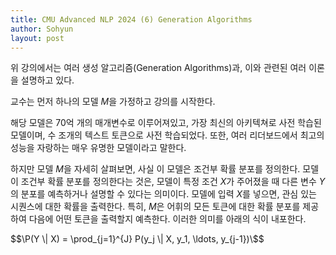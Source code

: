 ```yaml
---
title: CMU Advanced NLP 2024 (6) Generation Algorithms
author: Sohyun
layout: post
---
```


위 강의에서는 여러 생성 알고리즘(Generation Algorithms)과, 이와 관련된 여러 이론을 설명하고 있다.

교수는 먼저 하나의 모델 $M$을 가정하고 강의를 시작한다.

해당 모델은 70억 개의 매개변수로 이루어져있고, 가장 최신의 아키텍쳐로 사전 학습된 모델이며, 수 조개의 텍스트 토큰으로 사전 학습되었다. 또한, 여러 리더보드에서 최고의 성능을 자랑하는 매우 유명한 모델이라고 말한다.

하지만 모델 $M$을 자세히 살펴보면, 사실 이 모델은 조건부 확률 분포를 정의한다. 모델이 조건부 확률 분포를 정의한다는 것은, 모델이 특정 조건 $X$가 주어졌을 때 다른 변수 $Y$의 분포를 예측하거나 설명할 수 있다는 의미이다. 모델에 입력 $X$를 넣으면, 관심 있는 시퀀스에 대한 확률을 출력한다. 특히, $M$은 어휘의 모든 토큰에 대한 확률 분포를 제공하여 다음에 어떤 토큰을 출력할지 예측한다. 이러한 의미를 아래의 식이 내포한다.

$$\P(Y \| X) = \prod_{j=1}^{J} P(y_j \| X, y_1, \ldots, y_{j-1})\$$
<!--stackedit_data:
eyJoaXN0b3J5IjpbMTQ0NDU3MjIwMiw1ODgyMjEwMCwtMTIwNj
Q5MjY3MywtNDc0Mjg5MTk4LC0xMDIxMzE5NjQ1LDUxNTM2MzMy
MiwxMDg5OTU0NzcyXX0=
-->